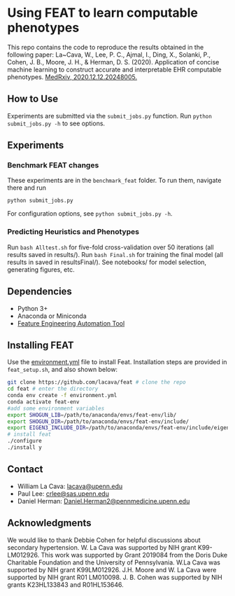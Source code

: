# Using FEAT to learn computable phenotypes

This repo contains the code to reproduce the results obtained in the following paper:
La~Cava, W., Lee, P. C., Ajmal, I., Ding, X., Solanki, P., Cohen, J. B., Moore, J. H., & Herman, D. S. (2020). 
Application of concise machine learning to construct accurate and interpretable EHR computable phenotypes. 
[MedRxiv, 2020.12.12.20248005.](https://doi.org/10.1101/2020.12.12.20248005)


## How to Use
Experiments are submitted via the `submit_jobs.py` function. 
Run `python submit_jobs.py -h` to see options. 

## Experiments

### Benchmark FEAT changes

These experiments are in the `benchmark_feat` folder.
To run them, navigate there and run 

`python submit_jobs.py`

For configuration options, see `python submit_jobs.py -h`.

### Predicting Heuristics and Phenotypes

Run `bash Alltest.sh` for five-fold cross-validation over 50 iterations (all results saved in results/).
Run `bash Final.sh` for training the final model (all results in saved in resultsFinal/).
See notebooks/ for model selection, generating figures, etc. 

## Dependencies

- Python 3+
- Anaconda or Miniconda
- [Feature Engineering Automation Tool](github.com/lacava/feat)

## Installing FEAT

Use the [environment.yml](environment.yml) file to install Feat. 
Installation steps are provided in `feat_setup.sh`, and also shown below:

```bash
git clone https://github.com/lacava/feat # clone the repo
cd feat # enter the directory
conda env create -f environment.yml
conda activate feat-env
#add some environment variables
export SHOGUN_LIB=/path/to/anaconda/envs/feat-env/lib/
export SHOGUN_DIR=/path/to/anaconda/envs/feat-env/include/
export EIGEN3_INCLUDE_DIR=/path/to/anaconda/envs/feat-env/include/eigen3/
# install feat
./configure  
./install y
```

## Contact

 - William La Cava: lacava@upenn.edu
 - Paul Lee: crlee@sas.upenn.edu
 - Daniel Herman: Daniel.Herman2@pennmedicine.upenn.edu

## Acknowledgments

We would like to thank Debbie Cohen for helpful discussions about secondary hypertension. 
W. La Cava was supported by NIH grant K99-LM012926.
This work was supported by Grant 2019084 from the Doris Duke Charitable Foundation and the University of Pennsylvania. 
W.La Cava was supported by NIH grant K99LM012926. 
J.H. Moore and W. La Cava were supported by NIH grant R01 LM010098. 
J. B. Cohen was supported by NIH grants K23HL133843 and R01HL153646.  


